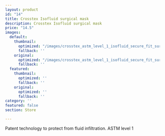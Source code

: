 ```yaml
---
layout: product
id: "14"
title: Crosstex Isofluid surgical mask
description: Crosstex Isofluid surgical mask
price: "14.5"
images:
  default:
    thumbnail:
      optimized: "/images/crosstex_astm_level_1_isofluid_secure_fit_surgical_mask_1582633701_509f5c3a_progressive-1.jpg"
      fallback: ''
    original:
      optimized: "/images/crosstex_astm_level_1_isofluid_secure_fit_surgical_mask_1582633701_509f5c3a_progressive.jpg"
      fallback: ''
  featured:
    thumbnail:
      optimized: ''
      fallback: ''
    original:
      optimized: ''
      fallback: ''
category: ''
featured: false
section: Store

---
```

Patent technology to protect from fluid infiltration. ASTM level 1